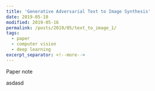 ```yaml
---
title: 'Generative Adversarial Text to Image Synthesis'
date: 2019-05-10
modified: 2019-05-16
permalink: /posts/2019/05/text_to_image_1/
tags:
  - paper
  - computer vision
  - deep learning
excerpt_separator: <!--more-->
---
```


Paper note
<!--more-->
asdasd

